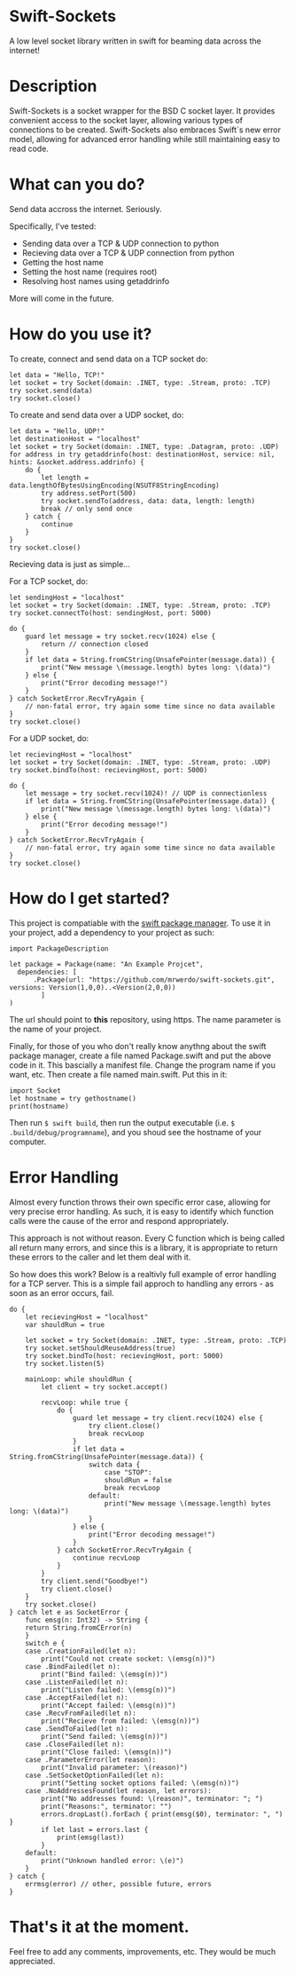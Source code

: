 # Swift-Sockets
A low level socket library written in swift for beaming data across the internet!

# Description
Swift-Sockets is a socket wrapper for the BSD C socket layer. It provides convenient access to the socket layer, allowing various types of connections to be created. Swift-Sockets also embraces Swift`s new error model, allowing for advanced error handling while still maintaining easy to read code.

# What can you do?

Send data accross the internet. Seriously.

Specifically, I've tested:
- Sending data over a TCP & UDP connection to python
- Recieving data over a TCP & UDP connection from python
- Getting the host name
- Setting the host name (requires root)
- Resolving host names using getaddrinfo

More will come in the future.

# How do you use it?

To create, connect and send data on a TCP socket do:
```
let data = "Hello, TCP!"
let socket = try Socket(domain: .INET, type: .Stream, proto: .TCP)
try socket.send(data)
try socket.close()
```

To create and send data over a UDP socket, do:
```
let data = "Hello, UDP!"
let destinationHost = "localhost"
let socket = try Socket(domain: .INET, type: .Datagram, proto: .UDP)
for address in try getaddrinfo(host: destinationHost, service: nil, hints: &socket.address.addrinfo) {
    do {
        let length = data.lengthOfBytesUsingEncoding(NSUTF8StringEncoding)
        try address.setPort(500)
        try socket.sendTo(address, data: data, length: length)
        break // only send once
    } catch {
        continue
    }
}
try socket.close()
```

Recieving data is just as simple...

For a TCP socket, do:
```
let sendingHost = "localhost"
let socket = try Socket(domain: .INET, type: .Stream, proto: .TCP)
try socket.connectTo(host: sendingHost, port: 5000)

do {
    guard let message = try socket.recv(1024) else {
        return // connection closed
    }
    if let data = String.fromCString(UnsafePointer(message.data)) {
        print("New message \(message.length) bytes long: \(data)")
    } else {
        print("Error decoding message!")
    }
} catch SocketError.RecvTryAgain {
    // non-fatal error, try again some time since no data available
}
try socket.close()
```

For a UDP socket, do:
```
let recievingHost = "localhost"
let socket = try Socket(domain: .INET, type: .Stream, proto: .UDP)
try socket.bindTo(host: recievingHost, port: 5000)

do {
    let message = try socket.recv(1024)! // UDP is connectionless
    if let data = String.fromCString(UnsafePointer(message.data)) {
        print("New message \(message.length) bytes long: \(data)")
    } else {
        print("Error decoding message!")
    }
} catch SocketError.RecvTryAgain {
    // non-fatal error, try again some time since no data available
}
try socket.close()
```

# How do I get started?

This project is compatiable with the [swift package manager](https://swift.org/package-manager/). To use it in your project,
add a dependency to your project as such:

```
import PackageDescription

let package = Package(name: "An Example Projcet", 
  dependencies: [
	  .Package(url: "https://github.com/mrwerdo/swift-sockets.git", versions: Version(1,0,0)..<Version(2,0,0))
		]
)	
```
The url should point to **this** repository, using https. The name parameter is the name of your project.

Finally, for those of you who don't really know anythng about the swift package manager, create a file named Package.swift and put the above code in it. This bascially a manifest file. Change the program name if you want, etc. Then create a file named main.swift. Put this in it:
```
import Socket
let hostname = try gethostname()
print(hostname)
```
Then run `$ swift build`, then run the output executable (i.e. `$ .build/debug/programname`), and you shoud see the hostname of your computer.

# Error Handling

Almost every function throws their own specific error case, allowing for very precise error handling. As such, it is easy to identify which function calls were the cause of the error and respond appropriately.

This approach is not without reason. Every C function which is being called all return many errors, and since this is a library, it is appropriate to return these errors to the caller and let them deal with it.

So how does this work? Below is a realtivly full example of error handling for a TCP server. This is a simple fail approch to handling any errors - as soon as an error occurs, fail.
```
do {
    let recievingHost = "localhost"
    var shouldRun = true

    let socket = try Socket(domain: .INET, type: .Stream, proto: .TCP)
    try socket.setShouldReuseAddress(true)
    try socket.bindTo(host: recievingHost, port: 5000)
    try socket.listen(5)

    mainLoop: while shouldRun {
        let client = try socket.accept()
    
        recvLoop: while true {
            do {
                guard let message = try client.recv(1024) else {
                    try client.close()
                    break recvLoop
                }
                if let data = String.fromCString(UnsafePointer(message.data)) {
                    switch data {
                        case "STOP":
                        shouldRun = false
                        break recvLoop
                    default:
                        print("New message \(message.length) bytes long: \(data)")
                    }
                } else {
                    print("Error decoding message!")
                }
            } catch SocketError.RecvTryAgain {
                continue recvLoop   
            }
        }
        try client.send("Goodbye!")
        try client.close()
    }
    try socket.close()
} catch let e as SocketError {
    func emsg(n: Int32) -> String {
    return String.fromCError(n)
    }
    switch e {
    case .CreationFailed(let n):
        print("Could not create socket: \(emsg(n))")
    case .BindFailed(let n):
        print("Bind failed: \(emsg(n))")
    case .ListenFailed(let n):
        print("Listen failed: \(emsg(n))")
    case .AcceptFailed(let n):
        print("Accept failed: \(emsg(n))")
    case .RecvFromFailed(let n):
        print("Recieve from failed: \(emsg(n))")
    case .SendToFailed(let n):
        print("Send failed: \(emsg(n))")
    case .CloseFailed(let n):
        print("Close failed: \(emsg(n))")
    case .ParameterError(let reason):
        print("Invalid parameter: \(reason)")
    case .SetSocketOptionFailed(let n):
        print("Setting socket options failed: \(emsg(n))")
    case .NoAddressesFound(let reason, let errors):
        print("No addresses found: \(reason)", terminator: "; ")
        print("Reasons:", terminator: "")
        errors.dropLast().forEach { print(emsg($0), terminator: ", ") }
        if let last = errors.last {
            print(emsg(last))
        }
    default:
        print("Unknown handled error: \(e)")
    }
} catch {
    errmsg(error) // other, possible future, errors
}
```

# That's it at the moment.
Feel free to add any comments, improvements, etc. They would be much appreciated.
